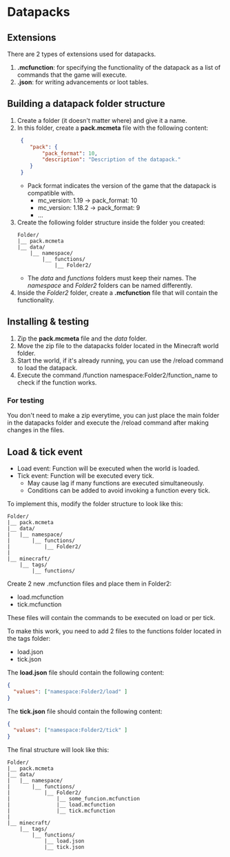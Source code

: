 # Datapacks

## Extensions

There are 2 types of extensions used for datapacks.
1) **.mcfunction**: for specifying the functionality of the datapack as a list of commands that the game will execute.
2) **.json**: for writing advancements or loot tables.

## Building a datapack folder structure

1) Create a folder (it doesn't matter where) and give it a name.
2) In this folder, create a **pack.mcmeta** file with the following content:
   ```json
    {
       "pack": {
           "pack_format": 10,
           "description": "Description of the datapack."
       }
    }
   ```
    * Pack format indicates the version of the game that the datapack is compatible with.
        * mc_version: 1.19 -> pack_format: 10
        * mc_version: 1.18.2 -> pack_format: 9
        * ...
3) Create the following folder structure inside the folder you created:
    ```
    Folder/
    |__ pack.mcmeta
    |__ data/
        |__ namespace/
            |__ functions/
                |__ Folder2/
    ```
    * The _data_ and _functions_ folders must keep their names. The _namespace_ and _Folder2_ folders can be named differently.
4) Inside the _Folder2_ folder, create a **.mcfunction** file that will contain the functionality.

## Installing & testing

1) Zip the **pack.mcmeta** file and the _data_ folder.
2) Move the zip file to the datapacks folder located in the Minecraft world folder.
3) Start the world, if it's already running, you can use the /reload command to load the datapack.
4) Execute the command /function namespace:Folder2/function_name to check if the function works.

### For testing

You don't need to make a zip everytime, you can just place the main folder in the datapacks folder and execute the /reload command after making changes in the files.

## Load & tick event

* Load event: Function will be executed when the world is loaded.
* Tick event: Function will be executed every tick.
    * May cause lag if many functions are executed simultaneously.
    * Conditions can be added to avoid invoking a function every tick.

To implement this, modify the folder structure to look like this:
```
Folder/
|__ pack.mcmeta
|__ data/
|   |__ namespace/
|       |__ functions/
|           |__ Folder2/
|
|__ minecraft/
    |__ tags/
        |__ functions/
```

Create 2 new .mcfunction files and place them in Folder2:
* load.mcfunction
* tick.mcfunction

These files will contain the commands to be executed on load or per tick.

To make this work, you need to add 2 files to the functions folder located in the tags folder:
* load.json
* tick.json

The **load.json** file should contain the following content:
```json
{
  "values": ["namespace:Folder2/load" ]
}
```

The **tick.json** file should contain the following content:
```json
{
  "values": ["namespace:Folder2/tick" ]
}
```

The final structure will look like this:
```
Folder/
|__ pack.mcmeta
|__ data/
|   |__ namespace/
|       |__ functions/
|           |__ Folder2/
|               |__ some_funcion.mcfunction
|               |__ load.mcfunction
|               |__ tick.mcfunction
|
|__ minecraft/
    |__ tags/
        |__ functions/
            |__ load.json
            |__ tick.json
```